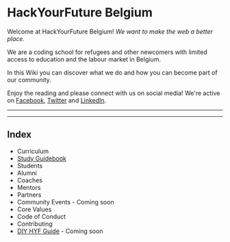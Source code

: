 # HackYourFuture Belgium

Welcome at HackYourFuture Belgium!
*We want to make the web a better place.*

We are a coding school for refugees and other newcomers with limited access to education and the labour market in Belgium.

In this Wiki you can discover what we do and how you can become part of our community.

Enjoy the reading and please connect with us on social media! We're active on [Facebook](https://https://www.facebook.com/HackYFutureBE/), [Twitter](https://twitter.com/HackYFutureBE) and [LinkedIn](https://www.linkedin.com/company/hackyourfuture-belgium/).

---
---

## Index
* Curriculum
* [Study Guidebook](https://study.hackyourfuture.be/)
* Students
* Alumni
* Coaches
* Mentors
* Partners
* Community Events - Coming soon
* Core Values
* Code of Conduct
* Contributing
* [DIY HYF Guide](https://diy.hackyourfuture.be/) - Coming soon

